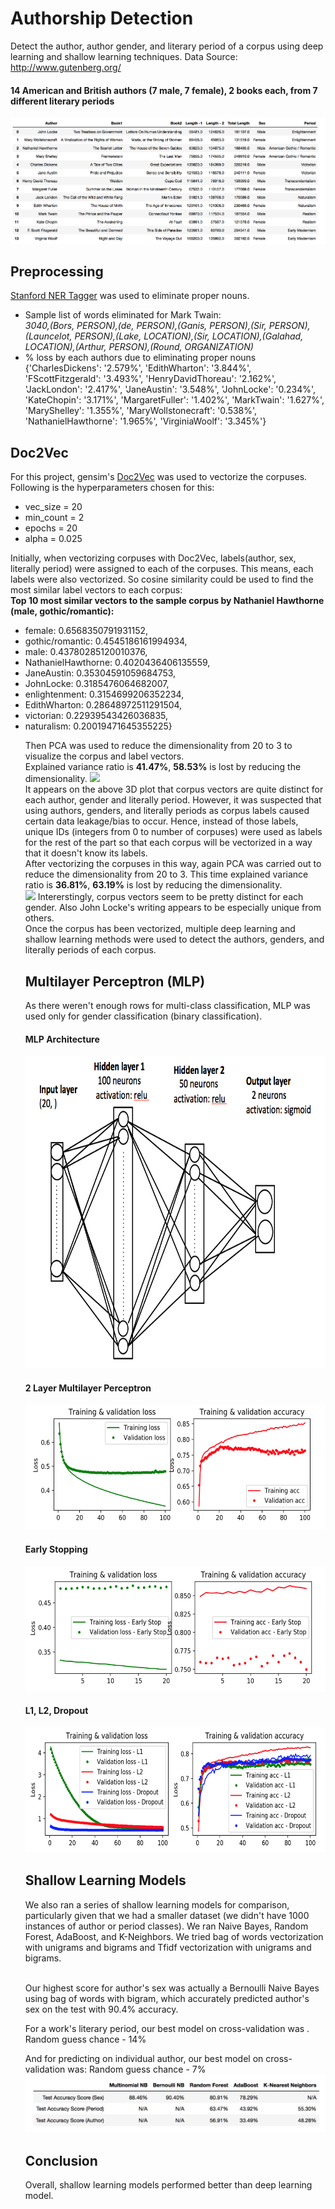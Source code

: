 # Authorship Detection
Detect the author, author gender, and literary period of a corpus using deep learning and shallow learning techniques.
Data Source: http://www.gutenberg.org/
#### 14 American and British authors (7 male, 7 female), 2 books each, from 7 different literary periods
<img src="project4_authorship_detection_df.png">
<h2>Preprocessing</h2>
<a href="https://pythonprogramming.net/named-entity-recognition-stanford-ner-tagger/">Stanford NER Tagger</a> was used to eliminate proper nouns. <br>
 <UL>
<LI>Sample list of words eliminated for Mark Twain:<br>
<i>3040,(Bors, PERSON),(de, PERSON),(Ganis, PERSON),(Sir, PERSON),(Launcelot, PERSON),(Lake, LOCATION),(Sir, LOCATION),(Galahad, LOCATION),(Arthur, PERSON),(Round, ORGANIZATION)</i>
<br>
<LI>% loss by each authors due to eliminating proper nouns <br>
{'CharlesDickens': '2.579%', 'EdithWharton': '3.844%', 'FScottFitzgerald': '3.493%', 'HenryDavidThoreau': '2.162%', 'JackLondon': '2.417%', 'JaneAustin': '3.548%', 'JohnLocke': '0.234%', 'KateChopin': '3.171%', 'MargaretFuller': '1.402%', 'MarkTwain': '1.627%', 'MaryShelley': '1.355%', 'MaryWollstonecraft': '0.538%', 'NathanielHawthorne': '1.965%', 'VirginiaWoolf': '3.345%'}
 </UL>
<h2>Doc2Vec</h2>
For this project, gensim's <a href="https://radimrehurek.com/gensim/models/doc2vec.html">Doc2Vec</a> was used to vectorize the corpuses.<br>
Following is the hyperparameters chosen for this: <br>
<UL>
<LI>vec_size = 20<br>
<LI>min_count = 2<br>
<LI>epochs = 20<br>
<LI>alpha = 0.025<br>
 </UL>
Initially, when vectorizing corpuses with Doc2Vec, labels(author, sex, literally period) were assigned to each of the corpuses. This means, each labels were also vectorized. So cosine similarity could be used to find the most similar label vectors to each corpus: <br>
<b> Top 10 most similar vectors to the sample corpus by Nathaniel Hawthorne (male, gothic/romantic): </b><br>
<UL>
<LI>female: 0.6568350791931152,<br>
<LI>gothic/romantic: 0.4545186161994934,<br>
<LI>male: 0.43780285120010376,<br>
<LI>NathanielHawthorne: 0.4020436406135559,<br>
<LI>JaneAustin: 0.35304591059684753,<br>
<LI>JohnLocke: 0.3185476064682007,<br>
<LI>enlightenment: 0.3154699206352234,<br>
<LI>EdithWharton: 0.28648972511291504,<br>
<LI>victorian: 0.22939543426036835,<br>
<LI>naturalism: 0.20019471645355225}<br>
 
Then PCA was used to reduce the dimensionality from 20 to 3 to visualize the corpus and label vectors.<br>
Explained variance ratio is <b>41.47%</b>, <b>58.53%</b> is lost by reducing the dimensionality.
 <img src="project4_authorship_detection_3d_1.gif">
<br>
It appears on the above 3D plot that corpus vectors are quite distinct for each author, gender and literally period. However, it was suspected that using authors, genders, and literally periods as corpus labels caused certain data leakage/bias to occur. Hence, instead of those labels, unique IDs (integers from 0 to number of corpuses) were used as labels for the rest of the part so that each corpus will be vectorized in a way that it doesn't know its labels.<br>
After vectorizing the corpuses in this way, again PCA was carried out to reduce the dimensionality from 20 to 3. This time explained variance ratio is <b>36.81%</b>, <b>63.19%</b> is lost by reducing the dimensionality.<br>
 <img src="project4_authorship_detection_3d_2.gif">
Intererstingly, corpus vectors seem to be pretty distinct for each gender. Also John Locke's writing appears to be especially unique from others. <br>
Once the corpus has been vectorized, multiple deep learning and shallow learning methods were used to detect the authors, genders, and literally periods of each corpus.
<h2>Multilayer Perceptron (MLP)</h2>
As there weren't enough rows for multi-class classification, MLP was used only for gender classification (binary classification).
<h4>MLP Architecture</h4>
<img src="updated.png" width = '700' height = '500'>
<h4>2 Layer Multilayer Perceptron</h4>
 <img src="project4_authorship_detection_mlp.png" width = '500' height = '200'>
<h4>Early Stopping</h4>
 <img src="project4_authorship_detection_3d_1_mlp_early_stopping.png" width = '500' height = '200'>
<h4>L1, L2, Dropout</h4>
 <img src="project4_authorship_detection_dropout.png" width = '500' height = '200'>
 <h2>Shallow Learning Models</h2>
 We also ran a series of shallow learning models for comparison, particularly given that we had a smaller dataset (we didn't have 1000 instances of author or period classes). We ran Naive Bayes, Random Forest, AdaBoost, and K-Neighbors. We tried bag of words vectorization with unigrams and bigrams and Tfidf vectorization with unigrams and bigrams.<br><br>

Our highest score for author's sex was actually a Bernoulli Naive Bayes using bag of words with bigram, which accurately predicted author's sex on the test with 90.4% accuracy.<br>

For a work's literary period, our best model on cross-validation was . Random guess chance - 14% <br>

And for predicting on individual author, our best model on cross-validation was: Random guess chance - 7%<br>
<img src="project4_authorship_detection_shallow_learning_comp.png">
<h2> Conclusion </h2>
Overall, shallow learning models performed better than deep learning model.
